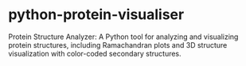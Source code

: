 # python-protein-visualiser
Protein Structure Analyzer: A Python tool for analyzing and visualizing protein structures, including Ramachandran plots and 3D structure visualization with color-coded secondary structures.
